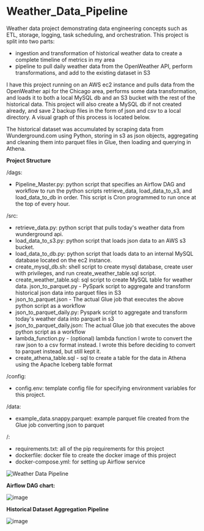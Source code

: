 # Weather_Data_Pipeline

Weather data project demonstrating data engineering concepts such as ETL, storage, logging, task scheduling, and orchestration. This project is split into two parts:
- ingestion and transformation of historical weather data to create a complete timeline of metrics in my area
- pipeline to pull daily weather data from the OpenWeather API, perform transformations, and add to the existing dataset in S3

I have this project running on an AWS ec2 instance and pulls data from the OpenWeather api for the Chicago area, performs some data transformation, and loads it to both a local MySQL db and an S3 bucket with the rest of the historical data. This project will also create a MySQL db if not created already, and save 2 backup files in the form of json and csv to a local directory. A visual graph of this process is located below.

The historical dataset was accumulated by scraping data from Wunderground.com using Python, storing in s3 as json objects, aggregating and cleaning them into parquet files in Glue, then loading and querying in Athena.

**Project Structure**

/dags:
- Pipeline_Master.py: python script that specifies an Airflow DAG and workflow to run the python scripts retrieve_data, load_data_to_s3, and load_data_to_db in order. This script is Cron programmed to run once at the top of every hour.

/src:
- retrieve_data.py: python script that pulls today's weather data from wunderground api.
- load_data_to_s3.py: python script that loads json data to an AWS s3 bucket.
- load_data_to_db.py: python script that loads data to an internal MySQL database located on the ec2 instance.
- create_mysql_db.sh: shell script to create mysql database, create user with privileges, and run create_weather_table.sql script.
- create_weather_table.sql: sql script to create MySQL table for weather data.
  json_to_parquet.py - PySpark script to aggregate and transform historical json data into parquet files in S3
- json_to_parquet.json - The actual Glue job that executes the above python script as a workflow
- json_to_parquet_daily.py: Pyspark script to aggregate and transform today's weather data into parquet in s3
- json_to_parquet_daily.json: The actual Glue job that executes the above python script as a workflow
- lambda_function.py - (optional) lambda function I wrote to convert the raw json to a csv format instead. I wrote this before deciding to convert to parquet instead, but still kept it.
- create_athena_table.sql - sql to create a table for the data in Athena using the Apache Iceberg table format

/config:
- config.env: template config file for specifying environment variables for this project.

/data:
- example_data.snappy.parquet: example parquet file created from the Glue job converting json to parquet

/:
- requirements.txt: all of the pip requirements for this project
- dockerfile: docker file to create the docker image of this project
- docker-compose.yml: for setting up Airflow service

![Weather Data Pipeline](https://github.com/Dylanbbenson/Weather_Data_Pipeline/assets/70871558/8000fafe-895c-4910-98eb-811692b8cc9d)

**Airflow DAG chart:**

![image](https://github.com/Dylanbbenson/Weather_Data_Pipeline/assets/70871558/104081af-ae79-436d-b191-69b3ec62a8a6)

**Historical Dataset Aggregation Pipeline**

![image](https://github.com/user-attachments/assets/19c0e92a-dd88-4a0f-b5bd-efe151391cd1)
